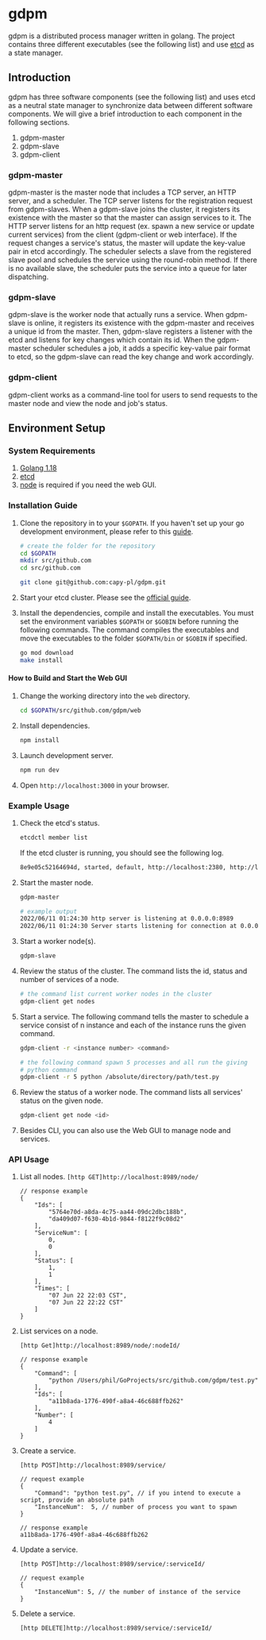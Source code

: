 # gdpm

gdpm is a distributed process manager written in golang. The project contains
three different executables (see the following list) and use [etcd](https://github.com/etcd-io/etcd) as a state manager.

## Introduction

gdpm has three software components (see the following list) and uses etcd as a neutral state manager to synchronize data between different software components. We will give a brief introduction to each component in the following sections.

1. gdpm-master
2. gdpm-slave
3. gdpm-client

### gdpm-master

gdpm-master is the master node that includes a TCP server, an HTTP server, and a scheduler. The TCP server listens for the registration request from gdpm-slaves. When a gdpm-slave joins the cluster, it registers its existence with the master so that the master can assign services to it. The HTTP server listens for an http request (ex. spawn a new service or update current services) from the client (gdpm-client or web interface). If the request changes a service's status, the master will update the key-value pair in etcd accordingly. The scheduler selects a slave from the registered slave pool and schedules the service using the round-robin method. If there is no available slave, the scheduler puts the service into a queue for later dispatching.

### gdpm-slave

gdpm-slave is the worker node that actually runs a service. When gdpm-slave is online, it registers its existence with the gdpm-master and receives a unique id from the master. Then, gdpm-slave registers a listener with the etcd and listens for key changes which contain its id. When the gdpm-master scheduler schedules a job, it adds a specific key-value pair format to etcd, so the gdpm-slave can read the key change and work accordingly.

### gdpm-client

gdpm-client works as a command-line tool for users to send requests to the master node and view the node and job's status.

## Environment Setup

### System Requirements

1. [Golang 1.18](https://go.dev/dl/)
2. [etcd](https://etcd.io/docs/v3.5/install/)
3. [node](https://nodejs.org/en/download/) is required if you need the web GUI.

### Installation Guide

1. Clone the repository in to your ```$GOPATH```. If you haven't set up your go development environment, please refer to this [guide](https://go.dev/doc/gopath_code).

    ```bash
    # create the folder for the repository
    cd $GOPATH
    mkdir src/github.com
    cd src/github.com
    ```

    ```bash
    git clone git@github.com:capy-pl/gdpm.git
    ```

2. Start your etcd cluster. Please see the [official guide](https://etcd.io/docs/v3.5/dev-guide/local_cluster/).

3. Install the dependencies, compile and install the executables. You must set the environment variables ```$GOPATH``` or ```$GOBIN``` before running the following commands. The command compiles the executables and move the executables to the folder ```$GOPATH/bin``` or ```$GOBIN``` if specified.

    ```bash
    go mod download
    make install
    ```

#### How to Build and Start the Web GUI

1. Change the working directory into the ```web``` directory.

    ```bash
    cd $GOPATH/src/github.com/gdpm/web
    ```

2. Install dependencies.

    ```bash
    npm install
    ```

3. Launch development server.

    ```bash
    npm run dev
    ```

4. Open ```http://localhost:3000``` in your browser.

### Example Usage

1. Check the etcd's status.

    ```bash
    etcdctl member list
    ```

    If the etcd cluster is running, you should see the following log.

    ```bash
    8e9e05c52164694d, started, default, http://localhost:2380, http://localhost:2379, false
    ```

2. Start the master node.

    ```bash
    gdpm-master
    ```

    ```bash
    # example output
    2022/06/11 01:24:30 http server is listening at 0.0.0.0:8989
    2022/06/11 01:24:30 Server starts listening for connection at 0.0.0.0:8888.
    ```

3. Start a worker node(s).

    ```bash
    gdpm-slave
    ```

4. Review the status of the cluster. The command lists the id, status and number of services of a node.

    ```bash
    # the command list current worker nodes in the cluster
    gdpm-client get nodes
    ```

5. Start a service. The following command tells the master to schedule a service consist of n instance and each of the instance runs the given command.

    ```bash
    gdpm-client -r <instance number> <command>

    # the following command spawn 5 processes and all run the giving
    # python command
    gdpm-client -r 5 python /absolute/directory/path/test.py
    ```

6. Review the status of a worker node. The command lists all services' status on the given node.

    ```bash
    gdpm-client get node <id>
    ```

7. Besides CLI, you can also use the Web GUI to manage node and services.

### API Usage

1. List all nodes. ```[http GET]http://localhost:8989/node/```

    ```jsonc
    // response example
    {
        "Ids": [
            "5764e70d-a8da-4c75-aa44-09dc2dbc188b",
            "da409d07-f630-4b1d-9844-f8122f9c08d2"
        ],
        "ServiceNum": [
            0,
            0
        ],
        "Status": [
            1,
            1
        ],
        "Times": [
            "07 Jun 22 22:03 CST",
            "07 Jun 22 22:22 CST"
        ]
    } 
    ```

2. List services on a node.

    ```[http Get]http://localhost:8989/node/:nodeId/```

    ```jsonc
    // response example
    {
        "Command": [
            "python /Users/phil/GoProjects/src/github.com/gdpm/test.py"
        ],
        "Ids": [
            "a11b8ada-1776-490f-a8a4-46c688ffb262"
        ],
        "Number": [
            4
        ]
    }
    ```

3. Create a service.

    ```[http POST]http://localhost:8989/service/```

    ```jsonc
    // request example
    {
        "Command": "python test.py", // if you intend to execute a script, provide an absolute path
        "InstanceNum":  5, // number of process you want to spawn
    }
    ```

    ```jsonc
    // response example
    a11b8ada-1776-490f-a8a4-46c688ffb262
    ```

4. Update a service.

    ```[http POST]http://localhost:8989/service/:serviceId/```

    ```jsonc
    // request example
    {
        "InstanceNum": 5, // the number of instance of the service
    }
    ```

5. Delete a service.

    ```[http DELETE]http://localhost:8989/service/:serviceId/```
